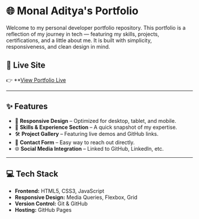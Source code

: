 # 🌐 Monal Aditya's Portfolio

Welcome to my personal developer portfolio repository. This portfolio is a reflection of my journey in tech — featuring my skills, projects, certifications, and a little about me. It is built with simplicity, responsiveness, and clean design in mind.

## 🔗 Live Site

👉 **[View Portfolio Live](https://monal-aditya-portfolio-site.lovable.app/)

---

## ✨ Features

- 📱 **Responsive Design** – Optimized for desktop, tablet, and mobile.
- 🧠 **Skills & Experience Section** – A quick snapshot of my expertise.
- 🛠️ **Project Gallery** – Featuring live demos and GitHub links.
- 💬 **Contact Form** – Easy way to reach out directly.
- 🌐 **Social Media Integration** – Linked to GitHub, LinkedIn, etc.

---

## 💻 Tech Stack

- **Frontend:** HTML5, CSS3, JavaScript
- **Responsive Design:** Media Queries, Flexbox, Grid
- **Version Control:** Git & GitHub
- **Hosting:** GitHub Pages


